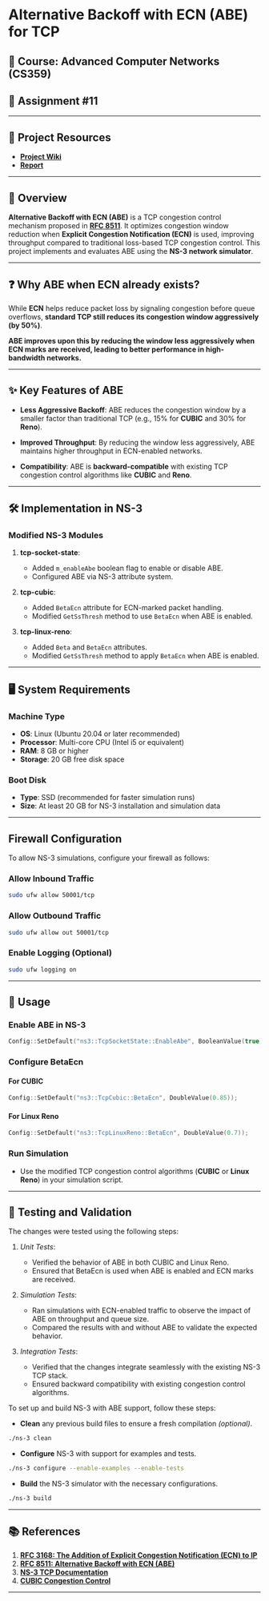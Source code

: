 # Alternative Backoff with ECN (ABE) for TCP

## 📌 Course: Advanced Computer Networks (CS359)
## 📑 Assignment #11

---

## 🔗 Project Resources
- **[Project Wiki](https://github.com/Yaswanthyash1/Alternative-Backoff-with-ECN-for-TCP/wiki)**
- **[Report](https://docs.google.com/document/d/1IERWv0bjkAechFp44KMFB_lOYOndRyhEqN7XR7rDeCw/edit?tab=t.0)**

---

## 📖 Overview
**Alternative Backoff with ECN (ABE)** is a TCP congestion control mechanism proposed in **[RFC 8511](https://datatracker.ietf.org/doc/html/rfc8511)**. It optimizes congestion window reduction when **Explicit Congestion Notification (ECN)** is used, improving throughput compared to traditional loss-based TCP congestion control. This project implements and evaluates ABE using the **NS-3 network simulator**.

---

## ❓ Why ABE when ECN already exists?
While **ECN** helps reduce packet loss by signaling congestion before queue overflows, **standard TCP still reduces its congestion window aggressively (by 50%)**. 

**ABE improves upon this by reducing the window less aggressively when ECN marks are received, leading to better performance in high-bandwidth networks.**

---

## ✨ Key Features of ABE
- **Less Aggressive Backoff**: ABE reduces the congestion window by a smaller factor than traditional TCP (e.g., 15% for **CUBIC** and 30% for **Reno**).

- **Improved Throughput**: By reducing the window less aggressively, ABE maintains higher throughput in ECN-enabled networks.

- **Compatibility**: ABE is **backward-compatible** with existing TCP congestion control algorithms like **CUBIC** and **Reno**.

---

## 🛠 Implementation in NS-3
### **Modified NS-3 Modules**
1. **tcp-socket-state**:
   - Added `m_enableAbe` boolean flag to enable or disable ABE.
   - Configured ABE via NS-3 attribute system.

2. **tcp-cubic**:
   - Added `BetaEcn` attribute for ECN-marked packet handling.
   - Modified `GetSsThresh` method to use `BetaEcn` when ABE is enabled.

3. **tcp-linux-reno**:
   - Added `Beta` and `BetaEcn` attributes.
   - Modified `GetSsThresh` method to apply `BetaEcn` when ABE is enabled.

---

## 🖥 System Requirements
### **Machine Type**
- **OS**: Linux (Ubuntu 20.04 or later recommended)
- **Processor**: Multi-core CPU (Intel i5 or equivalent)
- **RAM**: 8 GB or higher
- **Storage**: 20 GB free disk space

### **Boot Disk**
- **Type**: SSD (recommended for faster simulation runs)
- **Size**: At least 20 GB for NS-3 installation and simulation data

---

##  Firewall Configuration
To allow NS-3 simulations, configure your firewall as follows:

### **Allow Inbound Traffic**
```bash
sudo ufw allow 50001/tcp
```

### **Allow Outbound Traffic**
```bash
sudo ufw allow out 50001/tcp
```

### **Enable Logging (Optional)**
```bash
sudo ufw logging on
```

---

## 🚀 Usage
### **Enable ABE in NS-3**
```cpp
Config::SetDefault("ns3::TcpSocketState::EnableAbe", BooleanValue(true));
```

### **Configure BetaEcn**
#### **For CUBIC**
```cpp
Config::SetDefault("ns3::TcpCubic::BetaEcn", DoubleValue(0.85));
```
#### **For Linux Reno**
```cpp
Config::SetDefault("ns3::TcpLinuxReno::BetaEcn", DoubleValue(0.7));
```

### **Run Simulation**
- Use the modified TCP congestion control algorithms (**CUBIC** or **Linux Reno**) in your simulation script.

---

## 🧪 Testing and Validation
The changes were tested using the following steps:
1. *Unit Tests*:
   - Verified the behavior of ABE in both CUBIC and Linux Reno.
   - Ensured that BetaEcn is used when ABE is enabled and ECN marks are received.

2. *Simulation Tests*:
   - Ran simulations with ECN-enabled traffic to observe the impact of ABE on throughput and queue size.
   - Compared the results with and without ABE to validate the expected behavior.

3. *Integration Tests*:
   - Verified that the changes integrate seamlessly with the existing NS-3 TCP stack.
   - Ensured backward compatibility with existing congestion control algorithms.

To set up and build NS-3 with ABE support, follow these steps:

- **Clean** any previous build files to ensure a fresh compilation *(optional)*.
```sh
./ns-3 clean
```
- **Configure** NS-3 with support for examples and tests.
```sh
./ns-3 configure --enable-examples --enable-tests
```
- **Build** the NS-3 simulator with the necessary configurations.
```sh
./ns-3 build
```

---

## 📚 References
1. **[RFC 3168: The Addition of Explicit Congestion Notification (ECN) to IP](https://datatracker.ietf.org/doc/html/rfc3168)**
2. **[RFC 8511: Alternative Backoff with ECN (ABE)](https://datatracker.ietf.org/doc/html/rfc8511)**
3. **[NS-3 TCP Documentation](https://www.nsnam.org/docs/release/3.36/doxygen/group__tcp.html)**
4. **[CUBIC Congestion Control](https://dl.acm.org/doi/10.1145/1400097.1400105)**

---
